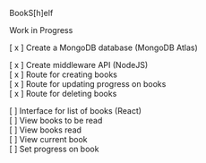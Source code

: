 BookS[h]elf

Work in Progress

[ x ] Create a MongoDB database (MongoDB Atlas)

[ x ] Create middleware API (NodeJS)  
 [ x ] Route for creating books  
 [ x ] Route for updating progress on books  
 [ x ] Route for deleting books

[ ] Interface for list of books (React)  
 [ ] View books to be read  
 [ ] View books read  
 [ ] View current book  
 [ ] Set progress on book
